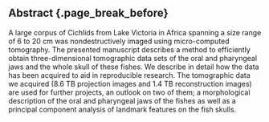 ## Abstract {.page_break_before}

A large corpus of Cichlids from Lake Victoria in Africa spanning a size range of 6 to 20 cm was nondestructively imaged using micro-computed tomography.
The presented manuscript describes a method to efficiently obtain three-dimensional tomographic data sets of the oral and pharyngeal jaws and the whole skull of these fishes.
We describe in detail how the data has been acquired to aid in reproducible research.
The tomographic data we acquired (8.6 TB projection images and 1.4 TB reconstruction images) are used for further projects, an outlook on two of them; a morphological description of the oral and pharyngeal jaws of the fishes as well as a principal component analysis of landmark features on the fish skulls.
